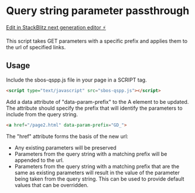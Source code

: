# Query string parameter passthrough

[Edit in StackBlitz next generation editor ⚡️](https://stackblitz.com/~/github.com/ollyspooner/stackblitz-starters-fbxrua)

This script takes GET parameters with a specific prefix and applies them to the url of specified links.

## Usage

Include the sbos-qspp.js file in your page in a SCRIPT tag.
```html
<script type="text/javascript" src="sbos-qspp.js"></script>
```

Add a data attribute of "data-param-prefix" to the A element to be updated. The attribute should specify the prefix that will identify the parameters to include from the query string.

```html
<a href="/page2.html" data-param-prefix="GD_">
```

The "href" attribute forms the basis of the new url:
* Any existing parameters will be preserved
* Parameters from the query string with a matching prefix will be appended to the url.
* Parameters from the query string with a matching prefix that are the same as existing parameters will result in the value of the parameter being taken from the query string. This can be used to provide default values that can be overridden.
